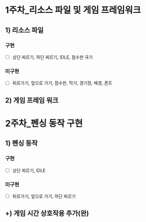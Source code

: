# 1주차_리소스 파일 및 게임 프레임워크

## 1) 리소스 파일

### 구현

- [ ]  상단 찌르기, 하단 찌르기, IDLE, 점수판 국기

### 미구현

- [ ]  뒤로가기, 앞으로 가기, 점수판, 막기,  경기장, 배경, 폰트

## 2) 게임 프레임 워크

# 2주차_펜싱 동작 구현

## 1) 펜싱 동작

### 구현

- [ ]  상단 찌르기, IDLE

### 미구현

- [ ]  뒤로가기, 앞으로 가기, 하단 찌르기

## +) 게임 시간 상호작용 추가(완)
